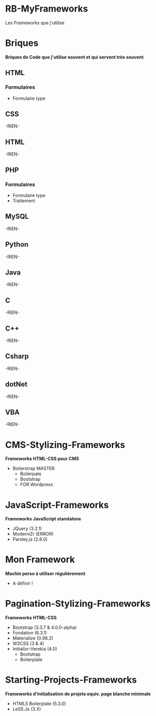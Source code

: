# RB-MyFrameworks
Les Frameworks que j'utilise

# Briques
**Briques de Code que j'utilise souvent et qui servent très souvent**

## HTML
### Formulaires
* Formulaire type

## CSS
-RIEN-

## HTML
-RIEN-

## PHP
### Formulaires
* Formulaire type
* Traitement

## MySQL
-RIEN-

## Python
-RIEN-

## Java
-RIEN-

## C
-RIEN-

## C++
-RIEN-

## Csharp
-RIEN-

## dotNet
-RIEN-

## VBA
-RIEN-

# CMS-Stylizing-Frameworks
**Frameworks HTML-CSS pour CMS**
* Boilerstrap MASTER
	- Boilerpate
	- Bootstrap
	- FOR Wordpress

# JavaScript-Frameworks
**Frameworks JavaScript standalone**
* JQuery (3.2.1)
* ModerniZr (ERROR)
* Parsley.js (2.8.0)

# Mon Framework
**Machin perso à utiliser régulièrement**
* A définir !

# Pagination-Stylizing-Frameworks
**Frameworks HTML-CSS**
* Bootstrap (3.3.7 & 4.0.0-alpha)
* Fondation (6.3.1)
* Materialize (0.98.2)
* W3CSS (3 & 4)
* Initializr-Verekia (4.0)
	- Bootstrap
	- Boilerplate

# Starting-Projects-Frameworks
**Frameworks d'initialisation de projets equiv. page blanche minimale**
* HTML5 Boilerplate (5.3.0)
* LeSS.Js (3.X)

